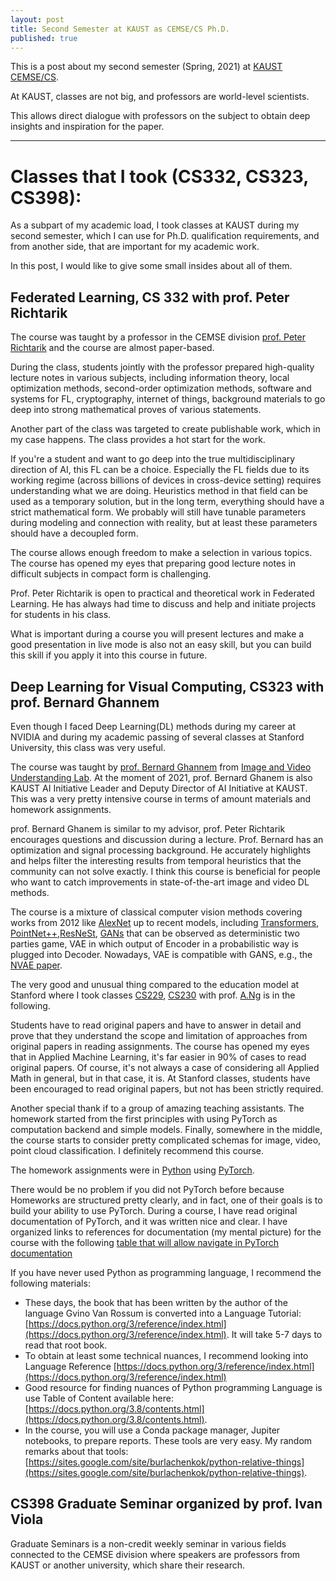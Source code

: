 ```yaml
---
layout: post
title: Second Semester at KAUST as CEMSE/CS Ph.D.
published: true
---
```


This is a post about my second semester (Spring, 2021) at [KAUST CEMSE/CS](https://cemse.kaust.edu.sa/).

At KAUST, classes are not big, and professors are world-level scientists.

This allows direct dialogue with professors on the subject to obtain deep insights and inspiration for the paper.

---

# Classes that I took (CS332, CS323, CS398):

As a subpart of my academic load, I took classes at KAUST during my second semester, which I can use for Ph.D. qualification requirements, and from another side, that are important for my academic work.

In this post, I would like to give some small insides about all of them.

## Federated Learning, CS 332 with prof. Peter Richtarik 

The course was taught by a professor in the CEMSE division [prof. Peter Richtarik](https://richtarik.org/) and the course are almost paper-based.

During the class, students jointly with the professor prepared high-quality lecture notes in various subjects, including information theory, local optimization methods, second-order optimization methods, software and systems for FL,
cryptography, internet of things, background materials to go deep into strong mathematical proves of various statements.

Another part of the class was targeted to create publishable work, which in my case happens. The class provides a hot start for the work.

If you're a student and want to go deep into the true multidisciplinary direction of AI, this FL can be a choice. Especially the FL fields due to its working regime (across billions of devices in cross-device setting) requires understanding what we are doing. 
Heuristics method in that field can be used as a temporary solution, but in the long term, everything should have a strict mathematical form. We probably will still have tunable parameters during modeling and connection with reality, but at least these parameters should have a decoupled form.

The course allows enough freedom to make a selection in various topics. The course has opened my eyes that preparing good lecture notes in difficult subjects in compact form is challenging.

Prof. Peter Richtarik is open to practical and theoretical work in Federated Learning. He has always had time to discuss and help and initiate projects for students in his class.

What is important during a course you will present lectures and make a good presentation in live mode is also not an easy skill, but you can build this skill if you apply it into this course in future. 

## Deep Learning for Visual Computing, CS323 with prof. Bernard Ghannem

Even though I faced Deep Learning(DL) methods during my career at NVIDIA and during my academic passing of several classes at Stanford University, this class was very useful.

The course was taught by [prof. Bernard Ghannem](https://www.kaust.edu.sa/en/study/faculty/bernard-ghanem) from [Image and Video Understanding Lab](https://cemse.kaust.edu.sa/ivul).
At the moment of 2021, prof. Bernard Ghanem is also KAUST AI Initiative Leader and Deputy Director of AI Initiative at KAUST. This was a very pretty intensive course in terms of amount materials and homework assignments.

prof. Bernard Ghanem is similar to my advisor, prof. Peter Richtarik encourages questions and discussion during a lecture. Prof. Bernard has an optimization and signal processing background. He accurately
highlights and helps filter the interesting results from temporal heuristics that the community can not solve exactly. I think this course is beneficial for people who want to catch improvements in state-of-the-art image and video DL methods.

The course is a mixture of classical computer vision methods covering works from 2012 like [AlexNet](https://papers.nips.cc/paper/2012/file/c399862d3b9d6b76c8436e924a68c45b-Paper.pdf) up to recent models, including [Transformers](https://papers.nips.cc/paper/2017/file/3f5ee243547dee91fbd053c1c4a845aa-Paper.pdf), [PointNet++](https://arxiv.org/abs/1706.02413),[ResNeSt](https://arxiv.org/pdf/2004.08955v2.pdf), [GANs](https://arxiv.org/abs/1406.2661) that can be observed as deterministic two parties game, VAE in which output of Encoder in a probabilistic way is plugged into Decoder. Nowadays, VAE is compatible with GANS, e.g., the [NVAE paper](https://arxiv.org/pdf/2007.03898.pdf).

The very good and unusual thing compared to the education model at Stanford where I took classes [CS229](https://cs229.stanford.edu/), [CS230](https://cs230.stanford.edu/) with prof. [A.Ng](https://hai.stanford.edu/people/andrew-ng) is in the following. 

Students have to read original papers and have to answer in detail and prove that they understand the scope and limitation of approaches from original papers in reading assignments. The course has opened my eyes that in Applied Machine Learning, it's far easier in 90% of cases to read original papers.
Of course, it's not always a case of considering all Applied Math in general, but in that case, it is. At Stanford classes, students have been encouraged to read original papers, but not has been strictly required.

Another special thank if to a group of amazing teaching assistants. The homework started from the first principles with using PyTorch as computation backend and simple models. Finally, somewhere in the middle, the course starts to consider pretty complicated schemas for image, video, point cloud classification.
I definitely recommend this course. 

The homework assignments were in [Python](https://www.python.org/) using [PyTorch](https://pytorch.org/docs/stable/index.html). 

There would be no problem if you did not PyTorch before because Homeworks are structured pretty clearly, and in fact, one of their goals is to build your ability to use PyTorch. 
During a course, I have read original documentation of PyTorch, and it was written nice and clear. I have organized links to references for documentation (my mental picture) for the course with the following [table that will allow navigate in PyTorch documentation](https://sites.google.com/site/burlachenkok/pytorch-resources)

If you have never used Python as programming language, I recommend the following materials:

* These days, the book that has been written by the author of the language Gvino Van Rossum is converted into a Language Tutorial: [https://docs.python.org/3/reference/index.html](https://docs.python.org/3/reference/index.html). It will take 5-7 days to read that root book.
* To obtain at least some technical nuances, I recommend looking into Language Reference [https://docs.python.org/3/reference/index.html](https://docs.python.org/3/reference/index.html)
* Good resource for finding nuances of Python programming Language is use Table of Content available here: [https://docs.python.org/3.8/contents.html](https://docs.python.org/3.8/contents.html).
* In the course, you will use a Conda package manager, Jupiter notebooks, to prepare reports. These tools are very easy. My random remarks about that tools: [https://sites.google.com/site/burlachenkok/python-relative-things](https://sites.google.com/site/burlachenkok/python-relative-things).

## CS398 Graduate Seminar organized by prof. Ivan Viola

Graduate Seminars is a non-credit weekly seminar in various fields connected to the CEMSE division where speakers are professors from KAUST or another university, which share their research. 
